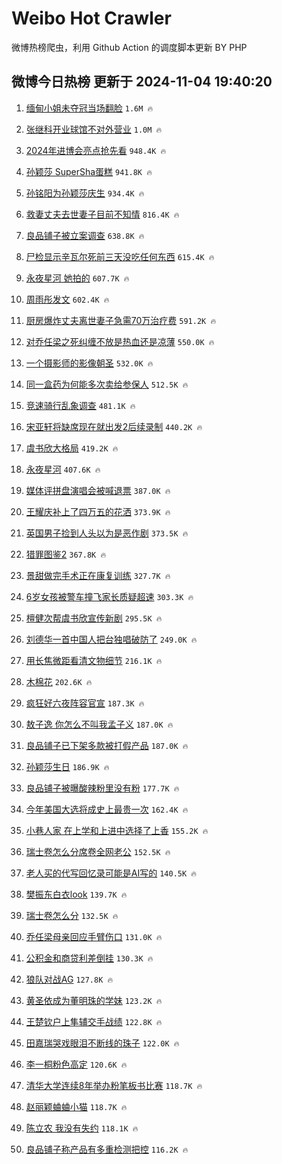 # Weibo Hot Crawler 



微博热榜爬虫，利用 Github Action 的调度脚本更新 BY PHP 


## 微博今日热榜 更新于 2024-11-04 19:40:20 
1. [缅甸小姐未夺冠当场翻脸](https://s.weibo.com/weibo?q=%23%E7%BC%85%E7%94%B8%E5%B0%8F%E5%A7%90%E6%9C%AA%E5%A4%BA%E5%86%A0%E5%BD%93%E5%9C%BA%E7%BF%BB%E8%84%B8%23&t=31&band_rank=1&Refer=top) `1.6M 🔥` 

1. [张继科开业球馆不对外营业](https://s.weibo.com/weibo?q=%23%E5%BC%A0%E7%BB%A7%E7%A7%91%E5%BC%80%E4%B8%9A%E7%90%83%E9%A6%86%E4%B8%8D%E5%AF%B9%E5%A4%96%E8%90%A5%E4%B8%9A%23&t=31&band_rank=2&Refer=top) `1.0M 🔥` 

1. [2024年进博会亮点抢先看](https://s.weibo.com/weibo?q=%232024%E5%B9%B4%E8%BF%9B%E5%8D%9A%E4%BC%9A%E4%BA%AE%E7%82%B9%E6%8A%A2%E5%85%88%E7%9C%8B%23&t=31&band_rank=3&Refer=top) `948.4K 🔥` 

1. [孙颖莎 SuperSha蛋糕](https://s.weibo.com/weibo?q=%E5%AD%99%E9%A2%96%E8%8E%8E%20SuperSha%E8%9B%8B%E7%B3%95&t=31&band_rank=4&Refer=top) `941.8K 🔥` 

1. [孙铭阳为孙颖莎庆生](https://s.weibo.com/weibo?q=%23%E5%AD%99%E9%93%AD%E9%98%B3%E4%B8%BA%E5%AD%99%E9%A2%96%E8%8E%8E%E5%BA%86%E7%94%9F%23&t=31&band_rank=5&Refer=top) `934.4K 🔥` 

1. [救妻丈夫去世妻子目前不知情](https://s.weibo.com/weibo?q=%23%E6%95%91%E5%A6%BB%E4%B8%88%E5%A4%AB%E5%8E%BB%E4%B8%96%E5%A6%BB%E5%AD%90%E7%9B%AE%E5%89%8D%E4%B8%8D%E7%9F%A5%E6%83%85%23&t=31&band_rank=6&Refer=top) `816.4K 🔥` 

1. [良品铺子被立案调查](https://s.weibo.com/weibo?q=%23%E8%89%AF%E5%93%81%E9%93%BA%E5%AD%90%E8%A2%AB%E7%AB%8B%E6%A1%88%E8%B0%83%E6%9F%A5%23&t=31&band_rank=7&Refer=top) `638.8K 🔥` 

1. [尸检显示辛瓦尔死前三天没吃任何东西](https://s.weibo.com/weibo?q=%23%E5%B0%B8%E6%A3%80%E6%98%BE%E7%A4%BA%E8%BE%9B%E7%93%A6%E5%B0%94%E6%AD%BB%E5%89%8D%E4%B8%89%E5%A4%A9%E6%B2%A1%E5%90%83%E4%BB%BB%E4%BD%95%E4%B8%9C%E8%A5%BF%23&t=31&band_rank=8&Refer=top) `615.4K 🔥` 

1. [永夜星河 她拍的](https://s.weibo.com/weibo?q=%E6%B0%B8%E5%A4%9C%E6%98%9F%E6%B2%B3%20%E5%A5%B9%E6%8B%8D%E7%9A%84&t=31&band_rank=9&Refer=top) `607.7K 🔥` 

1. [周雨彤发文](https://s.weibo.com/weibo?q=%23%E5%91%A8%E9%9B%A8%E5%BD%A4%E5%8F%91%E6%96%87%23&t=31&band_rank=10&Refer=top) `602.4K 🔥` 

1. [厨房爆炸丈夫离世妻子急需70万治疗费](https://s.weibo.com/weibo?q=%23%E5%8E%A8%E6%88%BF%E7%88%86%E7%82%B8%E4%B8%88%E5%A4%AB%E7%A6%BB%E4%B8%96%E5%A6%BB%E5%AD%90%E6%80%A5%E9%9C%8070%E4%B8%87%E6%B2%BB%E7%96%97%E8%B4%B9%23&t=31&band_rank=11&Refer=top) `591.2K 🔥` 

1. [对乔任梁之死纠缠不放是热血还是凉薄](https://s.weibo.com/weibo?q=%23%E5%AF%B9%E4%B9%94%E4%BB%BB%E6%A2%81%E4%B9%8B%E6%AD%BB%E7%BA%A0%E7%BC%A0%E4%B8%8D%E6%94%BE%E6%98%AF%E7%83%AD%E8%A1%80%E8%BF%98%E6%98%AF%E5%87%89%E8%96%84%23&t=31&band_rank=12&Refer=top) `550.0K 🔥` 

1. [一个摄影师的影像朝圣](https://s.weibo.com/weibo?q=%E4%B8%80%E4%B8%AA%E6%91%84%E5%BD%B1%E5%B8%88%E7%9A%84%E5%BD%B1%E5%83%8F%E6%9C%9D%E5%9C%A3&t=31&band_rank=13&Refer=top) `532.0K 🔥` 

1. [同一盒药为何能多次卖给参保人](https://s.weibo.com/weibo?q=%23%E5%90%8C%E4%B8%80%E7%9B%92%E8%8D%AF%E4%B8%BA%E4%BD%95%E8%83%BD%E5%A4%9A%E6%AC%A1%E5%8D%96%E7%BB%99%E5%8F%82%E4%BF%9D%E4%BA%BA%23&t=31&band_rank=14&Refer=top) `512.5K 🔥` 

1. [竞速骑行乱象调查](https://s.weibo.com/weibo?q=%23%E7%AB%9E%E9%80%9F%E9%AA%91%E8%A1%8C%E4%B9%B1%E8%B1%A1%E8%B0%83%E6%9F%A5%23&t=31&band_rank=15&Refer=top) `481.1K 🔥` 

1. [宋亚轩将缺席现在就出发2后续录制](https://s.weibo.com/weibo?q=%E5%AE%8B%E4%BA%9A%E8%BD%A9%E5%B0%86%E7%BC%BA%E5%B8%AD%E7%8E%B0%E5%9C%A8%E5%B0%B1%E5%87%BA%E5%8F%912%E5%90%8E%E7%BB%AD%E5%BD%95%E5%88%B6&t=31&band_rank=16&Refer=top) `440.2K 🔥` 

1. [虞书欣大格局](https://s.weibo.com/weibo?q=%23%E8%99%9E%E4%B9%A6%E6%AC%A3%E5%A4%A7%E6%A0%BC%E5%B1%80%23&t=31&band_rank=17&Refer=top) `419.2K 🔥` 

1. [永夜星河](https://s.weibo.com/weibo?q=%E6%B0%B8%E5%A4%9C%E6%98%9F%E6%B2%B3&t=31&band_rank=18&Refer=top) `407.6K 🔥` 

1. [媒体评拼盘演唱会被喊退票](https://s.weibo.com/weibo?q=%23%E5%AA%92%E4%BD%93%E8%AF%84%E6%8B%BC%E7%9B%98%E6%BC%94%E5%94%B1%E4%BC%9A%E8%A2%AB%E5%96%8A%E9%80%80%E7%A5%A8%23&t=31&band_rank=19&Refer=top) `387.0K 🔥` 

1. [王耀庆补上了四万五的花洒](https://s.weibo.com/weibo?q=%23%E7%8E%8B%E8%80%80%E5%BA%86%E8%A1%A5%E4%B8%8A%E4%BA%86%E5%9B%9B%E4%B8%87%E4%BA%94%E7%9A%84%E8%8A%B1%E6%B4%92%23&t=31&band_rank=20&Refer=top) `373.9K 🔥` 

1. [英国男子捡到人头以为是恶作剧](https://s.weibo.com/weibo?q=%23%E8%8B%B1%E5%9B%BD%E7%94%B7%E5%AD%90%E6%8D%A1%E5%88%B0%E4%BA%BA%E5%A4%B4%E4%BB%A5%E4%B8%BA%E6%98%AF%E6%81%B6%E4%BD%9C%E5%89%A7%23&t=31&band_rank=21&Refer=top) `373.5K 🔥` 

1. [猎罪图鉴2](https://s.weibo.com/weibo?q=%E7%8C%8E%E7%BD%AA%E5%9B%BE%E9%89%B42&t=31&band_rank=22&Refer=top) `367.8K 🔥` 

1. [景甜做完手术正在康复训练](https://s.weibo.com/weibo?q=%23%E6%99%AF%E7%94%9C%E5%81%9A%E5%AE%8C%E6%89%8B%E6%9C%AF%E6%AD%A3%E5%9C%A8%E5%BA%B7%E5%A4%8D%E8%AE%AD%E7%BB%83%23&t=31&band_rank=23&Refer=top) `327.7K 🔥` 

1. [6岁女孩被警车撞飞家长质疑超速](https://s.weibo.com/weibo?q=%236%E5%B2%81%E5%A5%B3%E5%AD%A9%E8%A2%AB%E8%AD%A6%E8%BD%A6%E6%92%9E%E9%A3%9E%E5%AE%B6%E9%95%BF%E8%B4%A8%E7%96%91%E8%B6%85%E9%80%9F%23&t=31&band_rank=24&Refer=top) `303.3K 🔥` 

1. [檀健次帮虞书欣宣传新剧](https://s.weibo.com/weibo?q=%23%E6%AA%80%E5%81%A5%E6%AC%A1%E5%B8%AE%E8%99%9E%E4%B9%A6%E6%AC%A3%E5%AE%A3%E4%BC%A0%E6%96%B0%E5%89%A7%23&t=31&band_rank=25&Refer=top) `295.5K 🔥` 

1. [刘德华一首中国人把台独唱破防了](https://s.weibo.com/weibo?q=%23%E5%88%98%E5%BE%B7%E5%8D%8E%E4%B8%80%E9%A6%96%E4%B8%AD%E5%9B%BD%E4%BA%BA%E6%8A%8A%E5%8F%B0%E7%8B%AC%E5%94%B1%E7%A0%B4%E9%98%B2%E4%BA%86%23&t=31&band_rank=26&Refer=top) `249.0K 🔥` 

1. [用长焦微距看清文物细节](https://s.weibo.com/weibo?q=%E7%94%A8%E9%95%BF%E7%84%A6%E5%BE%AE%E8%B7%9D%E7%9C%8B%E6%B8%85%E6%96%87%E7%89%A9%E7%BB%86%E8%8A%82&t=31&band_rank=27&Refer=top) `216.1K 🔥` 

1. [木棉花](https://s.weibo.com/weibo?q=%E6%9C%A8%E6%A3%89%E8%8A%B1&t=31&band_rank=28&Refer=top) `202.6K 🔥` 

1. [疯狂好六夜阵容官宣](https://s.weibo.com/weibo?q=%23%E7%96%AF%E7%8B%82%E5%A5%BD%E5%85%AD%E5%A4%9C%E9%98%B5%E5%AE%B9%E5%AE%98%E5%AE%A3%23&t=31&band_rank=29&Refer=top) `187.3K 🔥` 

1. [敖子逸 你怎么不叫我孟子义](https://s.weibo.com/weibo?q=%E6%95%96%E5%AD%90%E9%80%B8%20%E4%BD%A0%E6%80%8E%E4%B9%88%E4%B8%8D%E5%8F%AB%E6%88%91%E5%AD%9F%E5%AD%90%E4%B9%89&t=31&band_rank=30&Refer=top) `187.0K 🔥` 

1. [良品铺子已下架多款被打假产品](https://s.weibo.com/weibo?q=%23%E8%89%AF%E5%93%81%E9%93%BA%E5%AD%90%E5%B7%B2%E4%B8%8B%E6%9E%B6%E5%A4%9A%E6%AC%BE%E8%A2%AB%E6%89%93%E5%81%87%E4%BA%A7%E5%93%81%23&t=31&band_rank=31&Refer=top) `187.0K 🔥` 

1. [孙颖莎生日](https://s.weibo.com/weibo?q=%E5%AD%99%E9%A2%96%E8%8E%8E%E7%94%9F%E6%97%A5&t=31&band_rank=32&Refer=top) `186.9K 🔥` 

1. [良品铺子被曝酸辣粉里没有粉](https://s.weibo.com/weibo?q=%23%E8%89%AF%E5%93%81%E9%93%BA%E5%AD%90%E8%A2%AB%E6%9B%9D%E9%85%B8%E8%BE%A3%E7%B2%89%E9%87%8C%E6%B2%A1%E6%9C%89%E7%B2%89%23&t=31&band_rank=33&Refer=top) `177.7K 🔥` 

1. [今年美国大选将成史上最贵一次](https://s.weibo.com/weibo?q=%23%E4%BB%8A%E5%B9%B4%E7%BE%8E%E5%9B%BD%E5%A4%A7%E9%80%89%E5%B0%86%E6%88%90%E5%8F%B2%E4%B8%8A%E6%9C%80%E8%B4%B5%E4%B8%80%E6%AC%A1%23&t=31&band_rank=34&Refer=top) `162.4K 🔥` 

1. [小巷人家 在上学和上进中选择了上香](https://s.weibo.com/weibo?q=%E5%B0%8F%E5%B7%B7%E4%BA%BA%E5%AE%B6%20%E5%9C%A8%E4%B8%8A%E5%AD%A6%E5%92%8C%E4%B8%8A%E8%BF%9B%E4%B8%AD%E9%80%89%E6%8B%A9%E4%BA%86%E4%B8%8A%E9%A6%99&t=31&band_rank=35&Refer=top) `155.2K 🔥` 

1. [瑞士卷怎么分席卷全网老公](https://s.weibo.com/weibo?q=%23%E7%91%9E%E5%A3%AB%E5%8D%B7%E6%80%8E%E4%B9%88%E5%88%86%E5%B8%AD%E5%8D%B7%E5%85%A8%E7%BD%91%E8%80%81%E5%85%AC%23&t=31&band_rank=36&Refer=top) `152.5K 🔥` 

1. [老人买的代写回忆录可能是AI写的](https://s.weibo.com/weibo?q=%23%E8%80%81%E4%BA%BA%E4%B9%B0%E7%9A%84%E4%BB%A3%E5%86%99%E5%9B%9E%E5%BF%86%E5%BD%95%E5%8F%AF%E8%83%BD%E6%98%AFAI%E5%86%99%E7%9A%84%23&t=31&band_rank=37&Refer=top) `140.5K 🔥` 

1. [樊振东白衣look](https://s.weibo.com/weibo?q=%E6%A8%8A%E6%8C%AF%E4%B8%9C%E7%99%BD%E8%A1%A3look&t=31&band_rank=38&Refer=top) `139.7K 🔥` 

1. [瑞士卷怎么分](https://s.weibo.com/weibo?q=%E7%91%9E%E5%A3%AB%E5%8D%B7%E6%80%8E%E4%B9%88%E5%88%86&t=31&band_rank=39&Refer=top) `132.5K 🔥` 

1. [乔任梁母亲回应手臂伤口](https://s.weibo.com/weibo?q=%23%E4%B9%94%E4%BB%BB%E6%A2%81%E6%AF%8D%E4%BA%B2%E5%9B%9E%E5%BA%94%E6%89%8B%E8%87%82%E4%BC%A4%E5%8F%A3%23&t=31&band_rank=40&Refer=top) `131.0K 🔥` 

1. [公积金和商贷利差倒挂](https://s.weibo.com/weibo?q=%23%E5%85%AC%E7%A7%AF%E9%87%91%E5%92%8C%E5%95%86%E8%B4%B7%E5%88%A9%E5%B7%AE%E5%80%92%E6%8C%82%23&t=31&band_rank=41&Refer=top) `130.3K 🔥` 

1. [狼队对战AG](https://s.weibo.com/weibo?q=%23%E7%8B%BC%E9%98%9F%E5%AF%B9%E6%88%98AG%23&t=31&band_rank=42&Refer=top) `127.8K 🔥` 

1. [黄圣依成为董明珠的学妹](https://s.weibo.com/weibo?q=%23%E9%BB%84%E5%9C%A3%E4%BE%9D%E6%88%90%E4%B8%BA%E8%91%A3%E6%98%8E%E7%8F%A0%E7%9A%84%E5%AD%A6%E5%A6%B9%23&t=31&band_rank=43&Refer=top) `123.2K 🔥` 

1. [王楚钦户上隼辅交手战绩](https://s.weibo.com/weibo?q=%23%E7%8E%8B%E6%A5%9A%E9%92%A6%E6%88%B7%E4%B8%8A%E9%9A%BC%E8%BE%85%E4%BA%A4%E6%89%8B%E6%88%98%E7%BB%A9%23&t=31&band_rank=44&Refer=top) `122.8K 🔥` 

1. [田嘉瑞哭戏眼泪不断线的珠子](https://s.weibo.com/weibo?q=%E7%94%B0%E5%98%89%E7%91%9E%E5%93%AD%E6%88%8F%E7%9C%BC%E6%B3%AA%E4%B8%8D%E6%96%AD%E7%BA%BF%E7%9A%84%E7%8F%A0%E5%AD%90&t=31&band_rank=45&Refer=top) `122.0K 🔥` 

1. [李一桐粉色高定](https://s.weibo.com/weibo?q=%23%E6%9D%8E%E4%B8%80%E6%A1%90%E7%B2%89%E8%89%B2%E9%AB%98%E5%AE%9A%23&t=31&band_rank=46&Refer=top) `120.6K 🔥` 

1. [清华大学连续8年举办粉笔板书比赛](https://s.weibo.com/weibo?q=%23%E6%B8%85%E5%8D%8E%E5%A4%A7%E5%AD%A6%E8%BF%9E%E7%BB%AD8%E5%B9%B4%E4%B8%BE%E5%8A%9E%E7%B2%89%E7%AC%94%E6%9D%BF%E4%B9%A6%E6%AF%94%E8%B5%9B%23&t=31&band_rank=47&Refer=top) `118.7K 🔥` 

1. [赵丽颖蛐蛐小猫](https://s.weibo.com/weibo?q=%E8%B5%B5%E4%B8%BD%E9%A2%96%E8%9B%90%E8%9B%90%E5%B0%8F%E7%8C%AB&t=31&band_rank=48&Refer=top) `118.7K 🔥` 

1. [陈立农 我没有失约](https://s.weibo.com/weibo?q=%E9%99%88%E7%AB%8B%E5%86%9C%20%E6%88%91%E6%B2%A1%E6%9C%89%E5%A4%B1%E7%BA%A6&t=31&band_rank=49&Refer=top) `118.1K 🔥` 

1. [良品铺子称产品有多重检测把控](https://s.weibo.com/weibo?q=%23%E8%89%AF%E5%93%81%E9%93%BA%E5%AD%90%E7%A7%B0%E4%BA%A7%E5%93%81%E6%9C%89%E5%A4%9A%E9%87%8D%E6%A3%80%E6%B5%8B%E6%8A%8A%E6%8E%A7%23&t=31&band_rank=50&Refer=top) `116.2K 🔥` 

